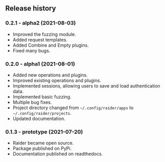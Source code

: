 ## Release history

### 0.2.1 - alpha2 (2021-08-03)

* Improved the fuzzing module.
* Added request templates.
* Added Combine and Empty plugins.
* Fixed many bugs.

### 0.2.0 - alpha1 (2021-08-01)

* Added new operations and plugins.
* Improved existing operations and plugins.
* Implemented sessions, allowing users to save and load authentication data.
* Implemented basic fuzzing.
* Multiple bug fixes.
* Project directory changed from ``~/.config/raider/apps`` to
  ``~/.config/raider/projects``.
* Updated documentation.


### 0.1.3 - prototype (2021-07-20)

* Raider became open source.
* Package published on PyPi.
* Documentation published on readthedocs.
